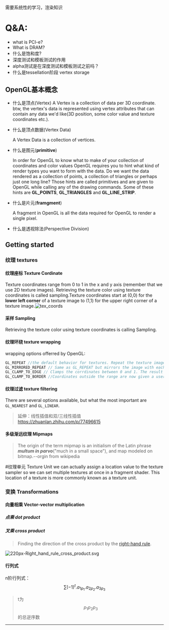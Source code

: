 需要系统性的学习，渲染知识

# Q&A:

* what is PCI-e?
* What is DRAM?
* 什么是饱和度?
* 深度测试和模板测试的作用
* alpha测试是在深度测试和模板测试之前吗？
* 什么是tessellation阶段
vertex storage

## OpenGL基本概念

* 什么是顶点(Vertex)
  A Vertex is a collection of  data per 3D coordinate.
  btw, the vertex's data is represented using vertex attributes that can contain any data we'd like(3D position, some color value and texture coordinates etc.).

* 什么是顶点数据(Vertex Data)

  A Vertex Data is a collection of vertices.
* 什么是图元(**primitive**)

  In order for OpenGL to know what to make of your collection of coordinates and color values OpenGL requires you to hint what kind of render types you want to form with the data. Do we want the data rendered as a collection of points, a collection of triangles or perhaps just one long line? Those hints are called primitives and are given to OpenGL while calling any of the drawing commands. Some of these hints are **GL_POINTS**, **GL_TRIANGLES** and **GL_LINE_STRIP**.

* 什么是片元(**framgment**)

  A fragment in OpenGL is all the data required for OpenGL to render a single pixel.

* 什么是透视除法(Perspective Division)

## Getting started
### 纹理 textures
#### 纹理座标 Texture Cordinate
Texture coordinates range from 0 to 1 in the x and y axis (remember that we use 2D texture images). Retrieving the texture color using texture coordinates is called sampling.Texture coordinates start at (0,0) for the **lower left corner** of a texture image to (1,1) for the upper right corner of a texture image.![tex_coords](D:\dev\LearnOpenGL\doc\assets\tex_coords.png)

#### 采样 Sampling
Retrieving the texture color using texture coordinates is calling Sampling.
#### 纹理环绕 texture wrapping
wrapping options offerred by OpenGL:
```c++
GL_REPEAT //the default behavior for textures. Repeat the texture image.
GL_MIRRORED_REPEAT // Same as GL_REPEAT but mirrors the image with each repeat.
GL_CLAMP_TO_EDGE // Clamps the corrdinates between 0 and 1. The result is that higher coordinates become clamped to the edge, resulting in a stretched edge pattern.
GL_CLAMP_TO_BORDER //Coordinates outside the range are now given a user-specified border color.
```
#### 纹理过滤 texture filtering
There are several options available, but what the most important are `GL_NEAREST` and `GL_LINEAR`.
> 延伸：线性插值和双/三线性插值 https://zhuanlan.zhihu.com/p/77496615
#### 多级渐远纹理 Mipmaps

> The origin of the term mipmap is an initialism of the Latin phrase ***multum in parvo***("much in a small space"), and map modeled on bitmap.--orgin from wikipedia

#纹理单元 Texture Unit
we can actually assign a location value to the texture sampler so we can set multiple textures at once in a fragment shader. This location of a texture is more commonly known as a texture unit.

### 变换 Transformations

#### 向量相乘 Vector-vector multiplication

##### 点乘 dot product

##### 叉乘 cross product

> Finding the direction of the cross product by the [right-hand rule](https://en.wikipedia.org/wiki/Right-hand_rule).

![220px-Right_hand_rule_cross_product.svg](D:\dev\LearnOpenGL\doc\assets\220px-Right_hand_rule_cross_product.svg.png)

####  行列式

n阶行列式：
$$\sum(-1)^t.a_{1p_1}.a_{2p_2}.a_{3p_3}$$
> t为$$p_1 p_2p_3$$的总逆序数
------

